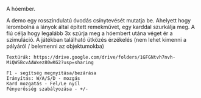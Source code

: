A hóember.

A demo egy rosszindulatú óvodás csínytevését mutatja be. Ahelyett hogy lerombolná a lányok által épített remekművet, egy karddal szurkálja meg. A fiú célja hogy legalább 3x szúrja meg a hóembert utána véget ér a szimuláció. 
A játékban található ütközés érzékelés (nem lehet kimenni a pályáról / belemenni az objektumokba)
    
    Textúrák: https://drive.google.com/drive/folders/1GFGNtvh7nvh-MiQWSBcvAAWxez80wKG2?usp=sharing

    F1 - segítség megnyitása/bezárása
    Irányítás: W/A/S/D - mozgás
    Kard mozgatás - Fel/Le nyíl
    Fényerősség szabályozása - +/-
